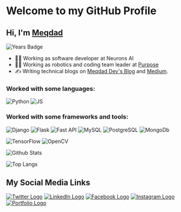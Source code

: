 # Welcome to my GitHub Profile
## Hi, I'm [Meqdad](https://blog.meqdad.me/)
![Years Badge](https://badges.pufler.dev/years/MeqdadDev)

- 👩‍💻 Working as software developer at Neurons AI
- 👩‍💻 Working as robotics and coding team leader at [Purpose](https://purpose.ps/)
- ✍ Writing technical blogs on [Meqdad Dev's Blog](https://blog.meqdad.me/) and [Medium](https://medium.com/@meqdad.dev).

### Worked with some languages:
![Python](https://img.shields.io/badge/-Python-black?style=flat-square&logo=Python)
![JS](https://img.shields.io/badge/JavaScript-323330?style=flat&logo=javascript&logoColor=F7DF1E)

### Worked with some frameworks and tools:
![Django](https://img.shields.io/badge/Django-092E20?style=flat&logo=django&logoColor=white)
![Flask](https://img.shields.io/badge/Flask-000000?style=flat&logo=flask&logoColor=white)
![Fast API](https://img.shields.io/badge/fastapi-109989?style=flat&logo=FASTAPI&logoColor=white)
![MySQL](https://img.shields.io/badge/MySQL-00000F?style=flat&logo=mysql&logoColor=white)
![PostgreSQL](https://img.shields.io/badge/-PostgreSQL-336791?style=flat-square&logo=postgresql)
![MongoDb](https://img.shields.io/badge/MongoDB-4EA94B?style=flat&logo=mongodb&logoColor=white)

![TensorFlow](https://img.shields.io/badge/TensorFlow-FF6F00?style=flat&logo=TensorFlow&logoColor=white)
![OpenCV](https://img.shields.io/badge/OpenCV-27338e?style=flat&logo=OpenCV&logoColor=white)

![Github Stats](https://github-readme-stats.vercel.app/api?username=MeqdadDev&count_private=true&show_icons=true&include_all_commits=true&theme=light)

![Top Langs](https://github-readme-stats.vercel.app/api/top-langs/?username=MeqdadDev&hide=TeX&layout=compact)


## My Social Media Links


[![Twitter Logo](/logos/twitter.png)](https://twitter.com/MeqdadDev)
[![LinkedIn Logo](/logos/linkedin.png)](https://www.linkedin.com/in/meqdad-darwish/)
[![Facebook Logo](/logos/facebook.png)](https://www.facebook.com/MeqdadDev)
[![Instagram Logo](/logos/instagram.png)](https://www.instagram.com/Meqdad.Dev)
[![Portfolio Logo](/logos/links.png)](https://blog.meqdad.me/)
